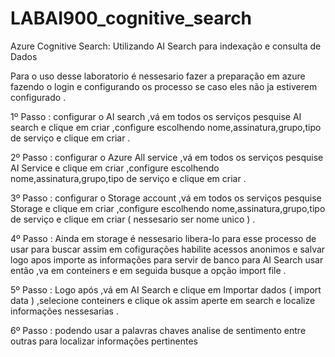 # LABAI900_cognitive_search


Azure Cognitive Search: Utilizando AI Search para indexação e consulta de Dados

Para o uso desse laboratorio é nessesario fazer a preparação em azure fazendo o login e configurando os processo se caso eles não ja estiverem configurado .


1º Passo : configurar o AI search ,vá em todos os serviços pesquise AI search e clique em criar ,configure escolhendo nome,assinatura,grupo,tipo de serviço e clique em criar .

 
2º Passo : configurar o Azure All service ,vá em todos os serviços pesquise AI Service e clique em criar ,configure escolhendo nome,assinatura,grupo,tipo de serviço e clique em criar .

 
3º Passo : configurar o Storage account  ,vá em todos os serviços pesquise Storage  e clique em criar ,configure escolhendo nome,assinatura,grupo,tipo de serviço e clique em criar (  nessesario ser nome unico  ) .


4º Passo : Ainda em storage é nessesario libera-lo para esse processo de usar para buscar assim em cofigurações habilite acessos anonimos e salvar logo apos importe as informações para servir de banco para AI Search usar então ,va em conteiners e em seguida busque a opção import file .

 
5º Passo : Logo após ,vá em AI Search e clique em Importar dados ( import data ) ,selecione conteiners e clique ok 
assim aperte em search e localize informações nessesarias . 

 
6º Passo : podendo usar a palavras chaves analise de sentimento entre outras para localizar informações pertinentes 






